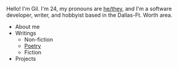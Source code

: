 Hello! I'm Gil. I'm 24, my pronouns are [he/they](https://my.pronouns.page/are/he&they), and I'm a software developer, writer, and hobbyist based in the Dallas-Ft. Worth area.

- About me
- Writings
  - Non-fiction
  - [Poetry](/poetry)
  - Fiction
- Projects
